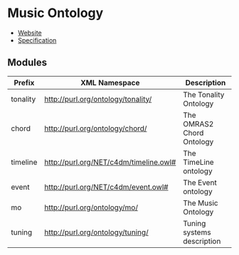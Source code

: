 # Music Ontology

* [Website](http://musicontology.com/)
* [Specification](http://musicontology.com/specification/)

## Modules

| **Prefix**|**XML Namespace**|**Description**|
|-----|-----|-----|
|tonality|http://purl.org/ontology/tonality/|The Tonality Ontology|
|chord|http://purl.org/ontology/chord/|The OMRAS2 Chord Ontology|
|timeline|http://purl.org/NET/c4dm/timeline.owl#|The TimeLine ontology|
|event|http://purl.org/NET/c4dm/event.owl#|The Event ontology|
|mo|http://purl.org/ontology/mo/|The Music Ontology|
|tuning|http://purl.org/ontology/tuning/|Tuning systems description|